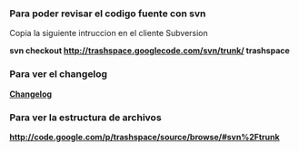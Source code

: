 ### Para poder revisar el codigo fuente con svn ###
Copia la siguiente intruccion en el cliente Subversion

**svn checkout http://trashspace.googlecode.com/svn/trunk/ trashspace**

### Para ver el changelog ###

**[Changelog](http://code.google.com/p/trashspace/source/list)**

### Para ver la estructura de archivos ###

**http://code.google.com/p/trashspace/source/browse/#svn%2Ftrunk**